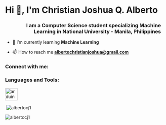 <h1 align="left">Hi 👋, I'm Christian Joshua Q. Alberto</h1>
<h3 align="right">I am a Computer Science student specializing Machine Learning in National University - Manila, Philippines</h3>

- 🌱 I’m currently learning **Machine Learning**

- 📫 How to reach me **albertochristianjoshua@gmail.com**

<h3 align="left">Connect with me:</h3>
<p align="left">
</p>

<h3 align="left">Languages and Tools:</h3>
<p align="left"> <a href="https://www.arduino.cc/" target="_blank" rel="noreferrer"> <img src="https://cdn.worldvectorlogo.com/logos/arduino-1.svg" alt="arduino" width="40" height="40"/> </a> </p>

<p>&nbsp;<img align="center" src="https://github-readme-stats.vercel.app/api?username=albertocj1&show_icons=true&locale=en" alt="albertocj1" /></p>

<p><img align="center" src="https://github-readme-streak-stats.herokuapp.com/?user=albertocj1&" alt="albertocj1" /></p>
